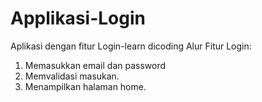 # Applikasi-Login
Aplikasi dengan fitur Login-learn dicoding
Alur Fitur Login:
1. Memasukkan email dan password
2. Memvalidasi masukan.
3. Menampilkan halaman home.

